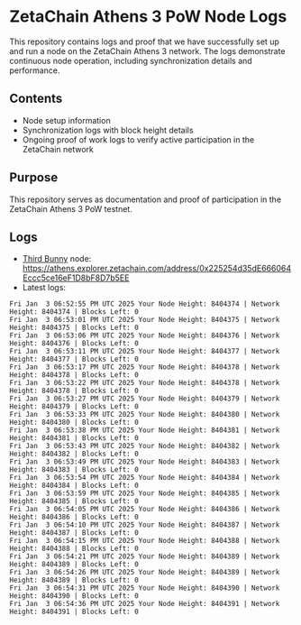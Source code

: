 # ZetaChain Athens 3 PoW Node Logs
This repository contains logs and proof that we have successfully set up and run a node on the ZetaChain Athens 3 network. The logs demonstrate continuous node operation, including synchronization details and performance.

## Contents
- Node setup information
- Synchronization logs with block height details
- Ongoing proof of work logs to verify active participation in the ZetaChain network

## Purpose
This repository serves as documentation and proof of participation in the ZetaChain Athens 3 PoW testnet.

## Logs

- [Third Bunny](https://thirdbunny.xyz/) node: https://athens.explorer.zetachain.com/address/0x225254d35dE666064Eccc5ce16eF1D8bF8D7b5EE
- Latest logs:
```
Fri Jan  3 06:52:55 PM UTC 2025 Your Node Height: 8404374 | Network Height: 8404374 | Blocks Left: 0
Fri Jan  3 06:53:01 PM UTC 2025 Your Node Height: 8404375 | Network Height: 8404375 | Blocks Left: 0
Fri Jan  3 06:53:06 PM UTC 2025 Your Node Height: 8404376 | Network Height: 8404376 | Blocks Left: 0
Fri Jan  3 06:53:11 PM UTC 2025 Your Node Height: 8404377 | Network Height: 8404377 | Blocks Left: 0
Fri Jan  3 06:53:17 PM UTC 2025 Your Node Height: 8404378 | Network Height: 8404378 | Blocks Left: 0
Fri Jan  3 06:53:22 PM UTC 2025 Your Node Height: 8404378 | Network Height: 8404378 | Blocks Left: 0
Fri Jan  3 06:53:27 PM UTC 2025 Your Node Height: 8404379 | Network Height: 8404379 | Blocks Left: 0
Fri Jan  3 06:53:33 PM UTC 2025 Your Node Height: 8404380 | Network Height: 8404380 | Blocks Left: 0
Fri Jan  3 06:53:38 PM UTC 2025 Your Node Height: 8404381 | Network Height: 8404381 | Blocks Left: 0
Fri Jan  3 06:53:43 PM UTC 2025 Your Node Height: 8404382 | Network Height: 8404382 | Blocks Left: 0
Fri Jan  3 06:53:49 PM UTC 2025 Your Node Height: 8404383 | Network Height: 8404383 | Blocks Left: 0
Fri Jan  3 06:53:54 PM UTC 2025 Your Node Height: 8404384 | Network Height: 8404384 | Blocks Left: 0
Fri Jan  3 06:53:59 PM UTC 2025 Your Node Height: 8404385 | Network Height: 8404385 | Blocks Left: 0
Fri Jan  3 06:54:05 PM UTC 2025 Your Node Height: 8404386 | Network Height: 8404386 | Blocks Left: 0
Fri Jan  3 06:54:10 PM UTC 2025 Your Node Height: 8404387 | Network Height: 8404387 | Blocks Left: 0
Fri Jan  3 06:54:15 PM UTC 2025 Your Node Height: 8404388 | Network Height: 8404388 | Blocks Left: 0
Fri Jan  3 06:54:21 PM UTC 2025 Your Node Height: 8404389 | Network Height: 8404389 | Blocks Left: 0
Fri Jan  3 06:54:26 PM UTC 2025 Your Node Height: 8404389 | Network Height: 8404389 | Blocks Left: 0
Fri Jan  3 06:54:31 PM UTC 2025 Your Node Height: 8404390 | Network Height: 8404390 | Blocks Left: 0
Fri Jan  3 06:54:36 PM UTC 2025 Your Node Height: 8404391 | Network Height: 8404391 | Blocks Left: 0
```
